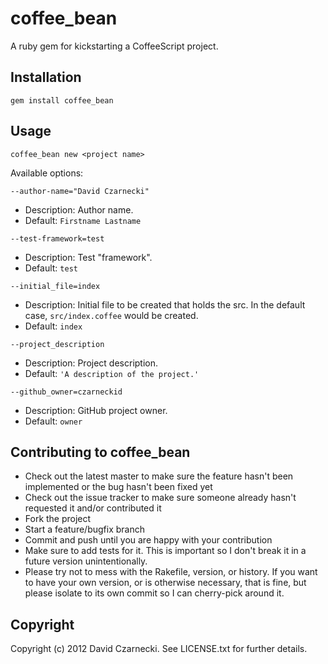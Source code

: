 # coffee_bean

A ruby gem for kickstarting a CoffeeScript project.

## Installation

`gem install coffee_bean`
  
## Usage

`coffee_bean new <project name>`

Available options:

`--author-name="David Czarnecki"` 
* Description: Author name.
* Default: `Firstname Lastname`

`--test-framework=test` 
* Description: Test "framework".
* Default: `test`

`--initial_file=index`
* Description: Initial file to be created that holds the src. In the default case, `src/index.coffee` would be created.
* Default: `index`

`--project_description`
* Description: Project description.
* Default: `'A description of the project.'`

`--github_owner=czarneckid`
* Description: GitHub project owner.
* Default: `owner`

## Contributing to coffee_bean
 
* Check out the latest master to make sure the feature hasn't been implemented or the bug hasn't been fixed yet
* Check out the issue tracker to make sure someone already hasn't requested it and/or contributed it
* Fork the project
* Start a feature/bugfix branch
* Commit and push until you are happy with your contribution
* Make sure to add tests for it. This is important so I don't break it in a future version unintentionally.
* Please try not to mess with the Rakefile, version, or history. If you want to have your own version, or is otherwise necessary, that is fine, but please isolate to its own commit so I can cherry-pick around it.

## Copyright

Copyright (c) 2012 David Czarnecki. See LICENSE.txt for further details.

